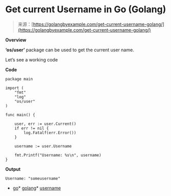 <!--yml
category: 未分类
date: 2024-10-13 06:17:47
-->

# Get current Username in Go (Golang)

> 来源：[https://golangbyexample.com/get-current-username-golang/](https://golangbyexample.com/get-current-username-golang/)

**Overview**

**‘os/user’** package can be used to get the current user name.

Let’s see a working code

**Code**

```
package main

import (
	"fmt"
	"log"
	"os/user"
)

func main() {

	user, err := user.Current()
	if err != nil {
		log.Fatalf(err.Error())
	}

	username := user.Username

	fmt.Printf("Username: %s\n", username)
} 
```

**Output**

```
Username: "someusername"
```

*   [go](https://golangbyexample.com/tag/go/)*   [golang](https://golangbyexample.com/tag/golang/)*   [username](https://golangbyexample.com/tag/username/)